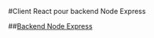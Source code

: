 #Client React pour backend Node Express

##[Backend Node Express](https://github.com/Pasot01/Ep-Server)

